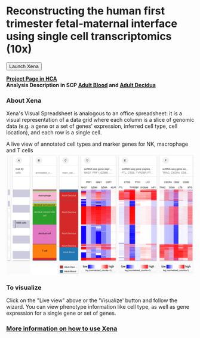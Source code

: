 # Reconstructing the human first trimester fetal-maternal interface using single cell transcriptomics (10x)

<button class="cohortButton">Launch Xena</button>

__[Project Page in HCA](https://data.humancellatlas.org/explore/projects//f83165c5-e2ea-4d15-a5cf-33f3550bffde)__<br>
__Analysis Description in SCP [Adult Blood](https://singlecell.broadinstitute.org/single_cell/study/SCP773/2020-mar-fetalmaternal-adult-blood-10x) and [Adult Decidua](https://singlecell.broadinstitute.org/single_cell/study/SCP788/2020-mar-fetalmaternal-adult-decidua-10x)__

### About Xena
Xena's Visual Spreadsheet is analogous to an office spreadsheet: it is a visual representation of a data grid where each column is a slice of genomic data (e.g. a gene or a set of genes' expression, inferred cell type, cell location), and each row is a single cell.

A live view of annotated cell types and marker genes for NK, macrophage and T cells 
<a href='/?columns=%5B%7B%22width%22%3A130%2C%22columnLabel%22%3A%22%22%2C%22fieldLabel%22%3A%22annotated_cell_identity.ontology_label%22%2C%22host%22%3A%22https%3A%2F%2Fsinglecellnew.xenahubs.net%22%2C%22name%22%3A%22HCA%2FFetal_Maternal_Interface%2F10x%2Fmeta.tsv%22%2C%22fields%22%3A%22annotated_cell_identity.ontology_label%22%7D%2C%7B%22width%22%3A103%2C%22columnLabel%22%3A%22%22%2C%22fieldLabel%22%3A%22main_category%22%2C%22host%22%3A%22https%3A%2F%2Fsinglecellnew.xenahubs.net%22%2C%22name%22%3A%22HCA%2FFetal_Maternal_Interface%2F10x%2Fcategory.tsv%22%2C%22fields%22%3A%22main_category%22%7D%2C%7B%22width%22%3A190%2C%22columnLabel%22%3A%22scRNA-seq%20gene%20expression%20-%20Adult%20blood%20and%20decidua%2010x%22%2C%22fieldLabel%22%3A%22NKG7%2C%20PRF1%2C%20GZMB%2C%20GNLY%2C%20GZMA%2C%20CST7%2C%20KLRF1%22%2C%22host%22%3A%22https%3A%2F%2Fsinglecellnew.xenahubs.net%22%2C%22name%22%3A%22HCA%2FFetal_Maternal_Interface%2F10x%2FexprMatrix.tsv%22%2C%22fields%22%3A%22NKG7%20PRF1%20GZMB%20GNLY%20GZMA%20CST7%20KLRF1%22%7D%2C%7B%22width%22%3A207%2C%22columnLabel%22%3A%22scRNA-seq%20gene%20expression%20-%20Adult%20blood%20and%20decidua%2010x%22%2C%22fieldLabel%22%3A%22FTL%2C%20CTSS%2C%20TYROBP%2C%20FTH1%2C%20S100A9%2C%20LYZ%2C%20AIF1%22%2C%22host%22%3A%22https%3A%2F%2Fsinglecellnew.xenahubs.net%22%2C%22name%22%3A%22HCA%2FFetal_Maternal_Interface%2F10x%2FexprMatrix.tsv%22%2C%22fields%22%3A%22FTL%20CTSS%20TYROBP%20FTH1%20S100A9%20LYZ%20AIF1%22%7D%2C%7B%22width%22%3A180%2C%22columnLabel%22%3A%22scRNA-seq%20gene%20expression%20-%20Adult%20blood%20and%20decidua%2010x%22%2C%22fieldLabel%22%3A%22TRAC%2C%20CXCR4%2C%20CD69%2C%20CD52%2C%20LTB%2C%20CD3D%2C%20BTG1%22%2C%22host%22%3A%22https%3A%2F%2Fsinglecellnew.xenahubs.net%22%2C%22name%22%3A%22HCA%2FFetal_Maternal_Interface%2F10x%2FexprMatrix.tsv%22%2C%22fields%22%3A%22TRAC%20CXCR4%20CD69%20CD52%20LTB%20CD3D%20BTG1%22%7D%5D&heatmap=%7B%22showWelcome%22%3Afalse%2C%22mode%22%3A%22heatmap%22%7D'><img src="https://github.com/ucscXena/cohortMetaData/raw/master/cohort_HCA%20Fetal%20Maternal%20Interface%2010x/HCA%20Fetal%20Maternal%20Interface%2010x.png" width="800px"></a>

### To visualize
Click on the "Live view" above or the 'Visualize' button and follow the wizard. You can view phenotype information like cell type, as well as gene expression for a single gene or set of genes.

### [More information on how to use Xena](https://ucsc-xena.gitbook.io/project/tutorials/hca-tutorial)

<br>
